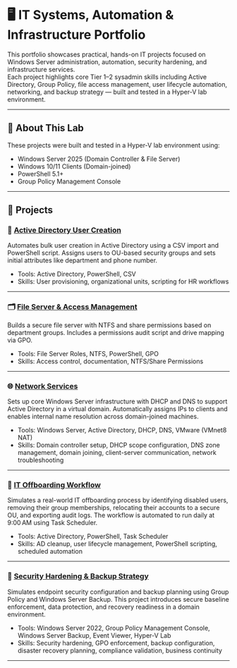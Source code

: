 # 🖥️ IT Systems, Automation & Infrastructure Portfolio

This portfolio showcases practical, hands-on IT projects focused on Windows Server administration, automation, security hardening, and infrastructure services.  
Each project highlights core Tier 1–2 sysadmin skills including Active Directory, Group Policy, file access management, user lifecycle automation, networking, and backup strategy — built and tested in a Hyper-V lab environment.

---

## 🧰 About This Lab

These projects were built and tested in a Hyper-V lab environment using:
- Windows Server 2025 (Domain Controller & File Server)
- Windows 10/11 Clients (Domain-joined)
- PowerShell 5.1+
- Group Policy Management Console

---

## 📁 Projects

### 👥 [Active Directory User Creation](./Account-Creation)
Automates bulk user creation in Active Directory using a CSV import and PowerShell script. Assigns users to OU-based security groups and sets initial attributes like department and phone number.

- Tools: Active Directory, PowerShell, CSV
- Skills: User provisioning, organizational units, scripting for HR workflows

---

### 🗂 [File Server & Access Management](./FileServer-AccessManagement)
Builds a secure file server with NTFS and share permissions based on department groups. Includes a permissions audit script and drive mapping via GPO.

- Tools: File Server Roles, NTFS, PowerShell, GPO
- Skills: Access control, documentation, NTFS/Share Permissions

---

### 🌐 [Network Services](./Network-Services)
Sets up core Windows Server infrastructure with DHCP and DNS to support Active Directory in a virtual domain. Automatically assigns IPs to clients and enables internal name resolution across domain-joined machines.

- Tools: Windows Server, Active Directory, DHCP, DNS, VMware (VMnet8 NAT)
- Skills: Domain controller setup, DHCP scope configuration, DNS zone management, domain joining, client-server communication, network troubleshooting

---

### 🚪 [IT Offboarding Workflow](./Offboarding-Workflow)
Simulates a real-world IT offboarding process by identifying disabled users, removing their group memberships, relocating their accounts to a secure OU, and exporting audit logs. The workflow is automated to run daily at 9:00 AM using Task Scheduler.

- Tools: Active Directory, PowerShell, Task Scheduler
- Skills: AD cleanup, user lifecycle management, PowerShell scripting, scheduled automation

---

### 🔐 [ Security Hardening & Backup Strategy](./Security-Hardening)
Simulates endpoint security configuration and backup planning using Group Policy and Windows Server Backup. This project introduces secure baseline enforcement, data protection, and recovery readiness in a domain environment.

- Tools: Windows Server 2022, Group Policy Management Console, Windows Server Backup, Event Viewer, Hyper-V Lab
- Skills: Security hardening, GPO enforcement, backup configuration, disaster recovery planning, compliance validation, business continuity

---

